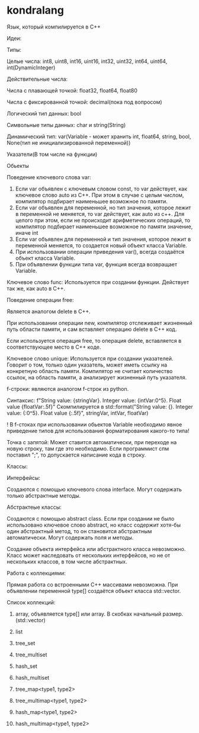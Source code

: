 # kondralang

Язык, который компилируется в C++

Идеи:

Типы:

Целые числа: int8, uint8, int16, uint16, int32, uint32, int64, uint64, int(DynamicInteger)

Действительные числа:

Числа с плавающей точкой: float32, float64, float80

Числа с фиксированной точкой: decimal(пока под вопросом)

Логический тип данных: bool

Символьные типы данных: char и string(String)

Динамический тип: var(Variable - может хранить int, float64, string, bool, None(тип не инициализированной переменной))

Указатели(В том числе на функции)

Обьекты

Поведение ключевого слова var:

1) Если var объявлен с ключевым словом const, то var действует, как ключевое слово auto из C++. При этом в случае с целым числом, компилятор подбирает наименьшее возможное по памяти.
2) Если var объявлен для переменной, но тип значения, которое лежит в переменной не меняется, то var действует, как auto из c++. Для целого при этом, если не происходит арифметических операций, то компилятор подбирает наименьшее возможное по памяти значение, иначе int
3) Если var объявлен для переменной и тип значения, которое лежит в переменной меняется, то создается новый объект класса Variable.
4) При использовании операции приведения var(), всегда создаётся объект класса Variable.
5) При объявлении функции типа var, функция всегда возвращает Variable.

Ключевое слово func:
 Используется при создании функции. Действует так же, как auto в C++.

Поведение операции free:

Является аналогом delete в C++.

При использовании операции new, компилятор отслеживает жизненный путь области памяти, и сам вставляет операцию delete в C++ код.

Если используется операция free, то операция delete, вставляется в соответствующее место в C++ коде. 

Ключевое слово unique: Используется при создании указателей. Говорит о том, только один указатель, может иметь ссылку на конкретную область памяти. Компилятор не считает количество ссылок, на область памяти, а анализирует жизненный путь указателя. 

f-строки:
являются аналогом f-строк из python. 

Синтаксис:
f"String value: {stringVar}. Integer value: {intVar:0^5}. Float value {floatVar:.5f}" Скомпилируется в std::format("String value: {}. Integer value: {:0^5}. Float value {:.5f}", stringVar, intVar, floatVar) 

! В f-стоках при использовании обьектов Variable необходимо явное приведение типов для использования форматирования какого-то типа! 

Точка с запятой:
Может ставится автоматически, при переходе на новую строку, там где это необходимо. Если программист спм поставил ";", то допускается написание кода в строку. 

Классы:

Интерфейсы:

Создаются с помощью ключевого слова interface. Могут содержать только абстрактные методы. 

Абстрактеые классы:

Создаются с помощью abstract class. Если при создании не было использовано ключевое слово abstract, но класс содержит хотя-бы один абстрактный метод, то он становится абстрактным автоматически. Могут содержать поля и методы. 

Создание объекта интерфейса или абстрактного класса невозможно. Класс может наследовать от нескольких интерфейсов, но не от нескольких классов, в том числе абстрактных. 

Работа с коллекциями:

Прямая работа со встроенными C++ массивами невозможна. При объявлении переменной type[] создаётся объект класса std::vector<type>. 

Список коллекций:

1) array, объявляется type[] или array<list>. В скобках начальный размер. (std::vector)

2) list<type>

3) tree_set<type>

4) tree_multiset<type>

5) hash_set<type>

6) hash_multiset<type>

7) tree_map<type1, type2>

8) tree_multimap<type1, type2>

9) hash_map<type1, type2>

10) hash_multimap<type1, type2>

